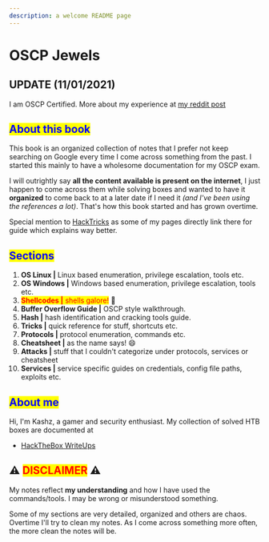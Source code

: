 ```yaml
---
description: a welcome README page
---
```

# OSCP Jewels

## UPDATE (11/01/2021)

I am OSCP Certified. More about my experience at [my reddit post](https://www.reddit.com/r/oscp/comments/qlay94/passed_oscp_my_thoughts/)

## <mark style="color:blue;">About this book</mark>

This book is an organized collection of notes that I prefer not keep searching on Google every time I come across
something from the past. I started this mainly to have a wholesome documentation for my OSCP exam.

I will outrightly say **all the content available is present on the internet**, I just happen to come across them while
solving boxes and wanted to have it **organized** to come back to at a later date if I need it _(and I've been using the
references a lot)_. That's how this book started and has grown overtime.

Special mention to [HackTricks](https://book.hacktricks.xyz) as some of my pages directly link there for guide which
explains way better.

## <mark style="color:blue;">Sections</mark>

1. **OS Linux |** Linux based enumeration, privilege escalation, tools etc.
2. **OS Windows |** Windows based enumeration, privilege escalation, tools etc.
3. <mark style="color:red;">**Shellcodes |** shells galore!</mark> :partying_face:
4. **Buffer Overflow Guide |** OSCP style walkthrough.
5. **Hash |** hash identification and cracking tools guide.
6. **Tricks |** quick reference for stuff, shortcuts etc.
7. **Protocols |** protocol enumeration, commands etc.
8. **Cheatsheet |** as the name says! :smile:
9. **Attacks |** stuff that I couldn't categorize under protocols, services or cheatsheet
10. **Services |** service specific guides on credentials, config file paths, exploits etc.

## <mark style="color:blue;">About me</mark>

Hi, I'm Kashz, a gamer and security enthusiast. My collection of solved HTB boxes are documented at

* [HackTheBox WriteUps](https://kashz.gitbook.io/hackthebox-writeups/)

## :warning: <mark style="color:red;">DISCLAIMER</mark> :warning:

My notes reflect **my understanding** and how I have used the commands/tools. I may be wrong or misunderstood something.

Some of my sections are very detailed, organized and others are chaos. Overtime I'll try to clean my notes. As I come
across something more often, the more clean the notes will be.
